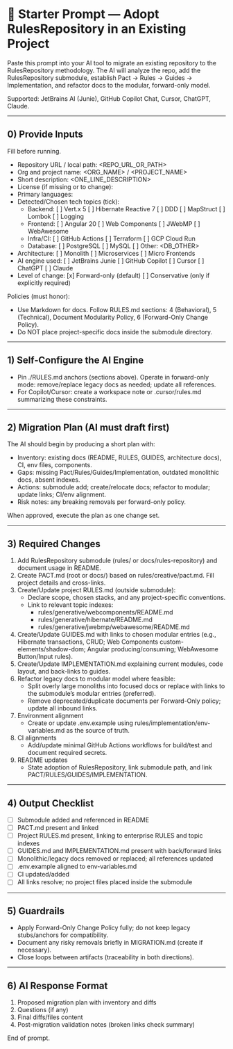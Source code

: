 # 🔄 Starter Prompt — Adopt RulesRepository in an Existing Project

Paste this prompt into your AI tool to migrate an existing repository to the RulesRepository methodology. The AI will analyze the repo, add the RulesRepository submodule, establish Pact → Rules → Guides → Implementation, and refactor docs to the modular, forward-only model.

Supported: JetBrains AI (Junie), GitHub Copilot Chat, Cursor, ChatGPT, Claude.

---

## 0) Provide Inputs
Fill before running.

- Repository URL / local path: <REPO_URL_OR_PATH>
- Org and project name: <ORG_NAME> / <PROJECT_NAME>
- Short description: <ONE_LINE_DESCRIPTION>
- License (if missing or to change): <LICENSE>
- Primary languages: <LANGUAGES>
- Detected/Chosen tech topics (tick):
  - Backend: [ ] Vert.x 5  [ ] Hibernate Reactive 7  [ ] DDD  [ ] MapStruct  [ ] Lombok  [ ] Logging
  - Frontend: [ ] Angular 20  [ ] Web Components  [ ] JWebMP  [ ] WebAwesome
  - Infra/CI: [ ] GitHub Actions  [ ] Terraform  [ ] GCP Cloud Run
  - Database: [ ] PostgreSQL  [ ] MySQL  [ ] Other: <DB_OTHER>
- Architecture: [ ] Monolith  [ ] Microservices  [ ] Micro Frontends
- AI engine used: [ ] JetBrains Junie  [ ] GitHub Copilot  [ ] Cursor  [ ] ChatGPT  [ ] Claude
- Level of change: [x] Forward-only (default)  [ ] Conservative (only if explicitly required)

Policies (must honor):
- Use Markdown for docs. Follow RULES.md sections: 4 (Behavioral), 5 (Technical), Document Modularity Policy, 6 (Forward-Only Change Policy).
- Do NOT place project-specific docs inside the submodule directory.

---

## 1) Self‑Configure the AI Engine
- Pin ./RULES.md anchors (sections above). Operate in forward-only mode: remove/replace legacy docs as needed; update all references.
- For Copilot/Cursor: create a workspace note or .cursor/rules.md summarizing these constraints.

---

## 2) Migration Plan (AI must draft first)
The AI should begin by producing a short plan with:
- Inventory: existing docs (README, RULES, GUIDES, architecture docs), CI, env files, components.
- Gaps: missing Pact/Rules/Guides/Implementation, outdated monolithic docs, absent indexes.
- Actions: submodule add; create/relocate docs; refactor to modular; update links; CI/env alignment.
- Risk notes: any breaking removals per forward-only policy.

When approved, execute the plan as one change set.

---

## 3) Required Changes
1. Add RulesRepository submodule (rules/ or docs/rules-repository) and document usage in README.
2. Create PACT.md (root or docs/) based on rules/creative/pact.md. Fill project details and cross-links.
3. Create/Update project RULES.md (outside submodule):
   - Declare scope, chosen stacks, and any project-specific conventions.
   - Link to relevant topic indexes:
     - rules/generative/webcomponents/README.md
     - rules/generative/hibernate/README.md
     - rules/generative/jwebmp/webawesome/README.md
4. Create/Update GUIDES.md with links to chosen modular entries (e.g., Hibernate transactions, CRUD; Web Components custom-elements/shadow-dom; Angular producing/consuming; WebAwesome Button/Input rules).
5. Create/Update IMPLEMENTATION.md explaining current modules, code layout, and back-links to guides.
6. Refactor legacy docs to modular model where feasible:
   - Split overly large monoliths into focused docs or replace with links to the submodule’s modular entries (preferred).
   - Remove deprecated/duplicate documents per Forward-Only policy; update all inbound links.
7. Environment alignment
   - Create or update .env.example using rules/implementation/env-variables.md as the source of truth.
8. CI alignments
   - Add/update minimal GitHub Actions workflows for build/test and document required secrets.
9. README updates
   - State adoption of RulesRepository, link submodule path, and link PACT/RULES/GUIDES/IMPLEMENTATION.

---

## 4) Output Checklist
- [ ] Submodule added and referenced in README
- [ ] PACT.md present and linked
- [ ] Project RULES.md present, linking to enterprise RULES and topic indexes
- [ ] GUIDES.md and IMPLEMENTATION.md present with back/forward links
- [ ] Monolithic/legacy docs removed or replaced; all references updated
- [ ] .env.example aligned to env-variables.md
- [ ] CI updated/added
- [ ] All links resolve; no project files placed inside the submodule

---

## 5) Guardrails
- Apply Forward-Only Change Policy fully; do not keep legacy stubs/anchors for compatibility.
- Document any risky removals briefly in MIGRATION.md (create if necessary).
- Close loops between artifacts (traceability in both directions).

---

## 6) AI Response Format
1) Proposed migration plan with inventory and diffs
2) Questions (if any)
3) Final diffs/files content
4) Post-migration validation notes (broken links check summary)

End of prompt.